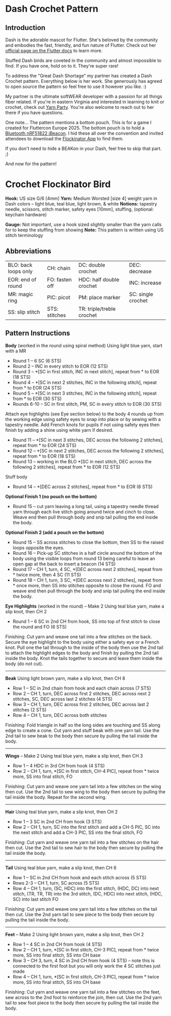 # Dash Crochet Pattern

## Introduction
Dash is the adorable mascot for Flutter. She's beloved by the community and embodies the fast, friendly, and fun nature of Flutter. Check out her [official page on the Flutter docs](https://docs.flutter.dev/dash) to learn more. 

Stuffed Dash birds are coveted in the community and almost impossible to find. If you have one, hold on to it. They're super rare! 

To address the "Great Dash Shortage" my partner has created a Dash Crochet pattern. Everything below is her work. She generously has agreed to open source the pattern so feel free to use it however you like. :) 

My partner is the ultimate softWEAR developer with a passion for all things fiber related. If you're in eastern Virginia and interested in learning to knit or crochet, check out [Yarn Party](https://www.goyarnparty.com). You're also welcome to reach out to her there if you have questions.

One note... The pattern mentions a bottom pouch. This is for a game I created for Fluttercon Europe 2025. The bottom pouch is to hold a [Bluetooth nRF51822 iBeacon](https://www.aliexpress.us/item/2251832686168978.html?gatewayAdapt=glo2usa). I hid these all over the convention and invited attendees to download the [Flockinator App](https://flockinator.makerinator.com/) to find them. 

If you don't need to hide a BEAKon in your Dash, feel free to skip that part. ;) 

And now for the pattern!

# Crochet Flockinator Bird

**Hook:**  US size G/6 [4mm]
**Yarn:**  Medium Worsted [size 4] weight yarn in Dash colors – light blue, teal blue, light brown, & white
**Notions:**  tapestry needle, scissors, stitch marker, safety eyes [10mm], stuffing, (optional: keychain hardware)

**Gauge:**  Not important, use a hook sized slightly smaller than the yarn calls for to keep the stuffing from showing
**Note:**  This pattern is written using US stitch terminology

## Abbreviations

<table>
  <tr>
    <td>BLO: back loops only</td>
    <td>CH: chain</td>
    <td>DC: double crochet</td>
    <td>DEC: decrease</td>
  </tr>
  <tr>
    <td>EOR: end of round</td>
    <td>FO: fasten off</td>
    <td>HDC: half double crochet</td>
    <td>INC: increase</td>
  </tr>
  <tr>
    <td>MR: magic ring</td>
    <td>PIC: picot</td>
    <td>PM: place marker</td>
    <td>SC: single crochet</td>
  </tr>
  <tr>
    <td>SS: slip stitch</td>
    <td>STS: stitches</td>
    <td>TR: triple/treble crochet</td>
    <td></td>
  </tr>
</table>

## Pattern Instructions 

**Body** (worked in the round using spiral method)
Using light blue yarn, start with a MR

- Round 1 – 6 SC (6 STS)
- Round 2 – INC in every stitch to EOR (12 STS)
- Round 3 – *[SC in first stitch, INC in next stitch], repeat from * to EOR (18 STS)
- Round 4 – *[SC in next 2 stitches, INC in the following stitch], repeat from * to EOR (24 STS)
- Round 5 – *[SC in next 3 stitches, INC in the following stitch], repeat from * to EOR (30 STS)
- Rounds 6-10 – SC in first stitch, PM, SC in every stitch to EOR (30 STS)

Attach eye highlights (see Eye section below) to the body 4 rounds up from the working edge using safety eyes to snap into place or by sewing with a tapestry needle.  Add French knots for pupils if not using safety eyes then finish by adding a shine using white yarn if desired.

- Round 11 – *[SC in next 3 stitches, DEC across the following 2 stitches], repeat from * to EOR (24 STS)
- Round 12 – *[SC in next 2 stitches, DEC across the following 2 stitches], repeat from * to EOR (18 STS)
- Round 13 – working in the BLO *[SC in next stitch, DEC across the following 2 stitches], repeat from * to EOR (12 STS)

Stuff body

- Round 14 – *[DEC across 2 stitches], repeat from * to EOR (6 STS)

**Optional Finish 1 (no pouch on the bottom)**
- Round 15 – cut yarn leaving a long tail, using a tapestry needle thread yarn through each live stitch going around twice  and cinch to close.  Weave end then pull through body and snip tail pulling the end inside the body. 

**Optional Finish 2 (add a pouch on the bottom)**
- Round 15 – SS across stitches to close the bottom, then SS to the raised loops opposite the eyes.  
- Round 16 – Pick-up SC stitches in a half circle around the bottom of the body using the visible loops from round 13 being careful to leave an open gap at the back to insert a beacon (14 STS)
- Round 17 – CH 1, turn, 4 SC, *[DEC across next 2 stitches], repeat from * twice more, then 4 SC (11 STS)
- Round 18 – CH 1, turn, 3 SC, *[DEC across next 2 stitches], repeat from * once more, then SS into stitches opposite to  close the round.  FO and weave end then pull through the body and snip tail pulling the end inside the body.

**Eye Highlights** (worked in the round) – Make 2
Using teal blue yarn, make a slip knot, then CH 2

- Round 1 – 6 SC in 2nd CH from hook, SS into top of first stitch to close the round and FO (6 STS)

Finishing:  Cut yarn and weave one tail into a few stitches on the back.  Secure the eye highlight to the body using either a safety eye or a French knot.  Pull one the tail through to the inside of the body then use the 2nd tail to attach the highlight edges to the body and finish by pulling the 2nd tail inside the body.  Knot the tails together to secure and leave them inside the body (do not cut).

---
**Beak**
Using light brown yarn, make a slip knot, then CH 8

- Row 1 – SC in 2nd chain from hook and each chain across (7 STS)
- Row 2 – CH 1, turn, DEC across first 2 stitches, DEC across next 2 stitches, SC, DEC across last 2 stitches (4 STS)
- Row 3 – CH 1, turn, DEC across first 2 stitches, DEC across last 2 stitches (2 STS)
- Row 4 – CH 1, turn, DEC across both stitches

Finishing:  Fold triangle in half so the long sides are touching and SS along edge to create a cone.  Cut yarn and stuff beak with one yarn tail.  Use the 2nd tail to sew beak to the body then secure by pulling the tail inside the body.

---
**Wings** – Make 2
Using teal blue yarn, make a slip knot, then CH 3

- Row 1 – 4 HDC in 3rd CH from hook (4 STS)
- Row 2 – CH 1, turn, *[SC in first stitch, CH-4 PIC], repeat from * twice more, SS into final stitch, FO

Finishing:  Cut yarn and weave one yarn tail into a few stitches on the wing then cut.  Use the 2nd tail to sew wing to the body then secure by pulling the tail inside the body.  Repeat for the second wing.

---
**Hair**
Using teal blue yarn, make a slip knot, then CH 2

- Row 1 – 3 SC in 2nd CH from hook (3 STS)
- Row 2 – CH 1, turn, SC into the first stitch and add a CH-5 PIC, SC into the next stitch and add a CH-3 PIC, SS into the final stitch, FO

Finishing: Cut yarn and weave one yarn tail into a few stitches on the hair then cut.  Use the 2nd tail to sew hair to the body then secure by pulling the tail inside the body. 

---
**Tail**
Using teal blue yarn, make a slip knot, then CH 6

- Row 1 – SC in 2nd CH from hook and each stitch across (5 STS)
- Rows 2-3 – CH 1, turn, SC across (5 STS)
- Row 4 – CH 1, turn, (SC, HDC) into the first stitch, (HDC, DC) into next stitch, (TR, TR, TR) into the 3rd stitch, (DC, HDC) into next stitch, (HDC, SC) into last stitch FO

Finishing:  Cut yarn and weave one yarn tail into a few stitches on the tail then cut.  Use the 2nd yarn tail to sew piece to the body then secure by pulling the tail inside the body. 

---
**Feet** – Make 2
Using light brown yarn, make a slip knot, then CH 2

- Row 1 – 4 SC in 2nd CH from hook (4 STS)
- Row 2 – CH 1, turn, *[SC in first stitch, CH-3 PIC], repeat from * twice more, SS into final stitch, SS into CH base
- Row 3 – CH 3, turn, 4 SC in 2nd CH from hook (4 STS) – note this is connected to the first foot but you will only work the 4 SC stitches just made
- Row 4 – CH 1, turn, *[SC in first stitch, CH-3 PIC], repeat from * twice more, SS into final stitch, SS into CH base

Finishing:  Cut yarn and weave one yarn tail into a few stitches on the feet, sew across to the 2nd foot to reinforce the join, then cut.  Use the 2nd yarn tail to sew foot piece to the body then secure by pulling the tail inside the body. 

